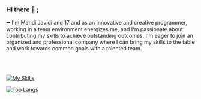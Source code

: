 <!--START_SECTION:waka-->
### Hi there 👋 ;


➖ I'm Mahdi Javidi and 17 and as an innovative and creative programmer, working in a team environment energizes me, and I'm passionate about contributing my skills to achieve outstanding outcomes. I'm eager to join an organized and professional company where I can bring my skills to the table and work towards common goals with a talented team.

<br/>
<br/>


[![My Skills](https://skillicons.dev/icons?i=bootstrap,html,css,js,ts,react,nextjs,materialui,nodejs,express,nestjs,mongodb)](https://skillicons.dev)

[![Top Langs](https://github-readme-stats.vercel.app/api/top-langs/?username=mahdijz5&theme=transparent)](https://github.com/anuraghazra/github-readme-stats)
<br/>
<br/>
<p align="center">

 
  
</p>
<!--END_SECTION:waka-->
